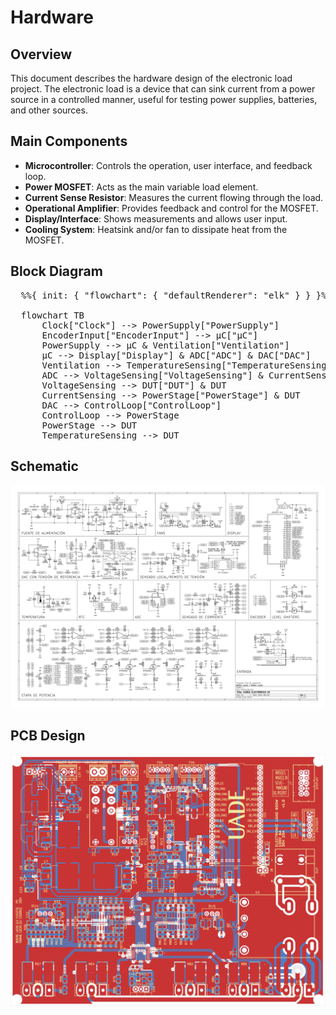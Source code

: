 <script type="module">
  import mermaid from "https://cdn.jsdelivr.net/npm/mermaid@latest/dist/mermaid.esm.min.mjs"
  import elkLayouts from "https://cdn.jsdelivr.net/npm/@mermaid-js/layout-elk@latest/dist/mermaid-layout-elk.esm.min.mjs"

  // register ELK
  mermaid.registerLayoutLoaders(elkLayouts)

  // then render the diagrams as usual
  mermaid.initialize({
    startOnLoad: true,
    theme: "default",
  })
</script>
# Hardware

## Overview

This document describes the hardware design of the electronic load project. The electronic load is a device that can sink current from a power source in a controlled manner, useful for testing power supplies, batteries, and other sources.

## Main Components

- **Microcontroller**: Controls the operation, user interface, and feedback loop.
- **Power MOSFET**: Acts as the main variable load element.
- **Current Sense Resistor**: Measures the current flowing through the load.
- **Operational Amplifier**: Provides feedback and control for the MOSFET.
- **Display/Interface**: Shows measurements and allows user input.
- **Cooling System**: Heatsink and/or fan to dissipate heat from the MOSFET.

## Block Diagram

<pre class="mermaid">
  %%{ init: { "flowchart": { "defaultRenderer": "elk" } } }%%

  flowchart TB
      Clock["Clock"] --> PowerSupply["PowerSupply"]
      EncoderInput["EncoderInput"] --> µC["µC"]
      PowerSupply --> µC & Ventilation["Ventilation"]
      µC --> Display["Display"] & ADC["ADC"] & DAC["DAC"]
      Ventilation --> TemperatureSensing["TemperatureSensing"]
      ADC --> VoltageSensing["VoltageSensing"] & CurrentSensing["CurrentSensing"]
      VoltageSensing --> DUT["DUT"] & DUT
      CurrentSensing --> PowerStage["PowerStage"] & DUT
      DAC --> ControlLoop["ControlLoop"]
      ControlLoop --> PowerStage
      PowerStage --> DUT
      TemperatureSensing --> DUT
</pre>

## Schematic

![Schematic](./img/schematic.svg)

## PCB Design

![PCB](./img/pcb.svg)